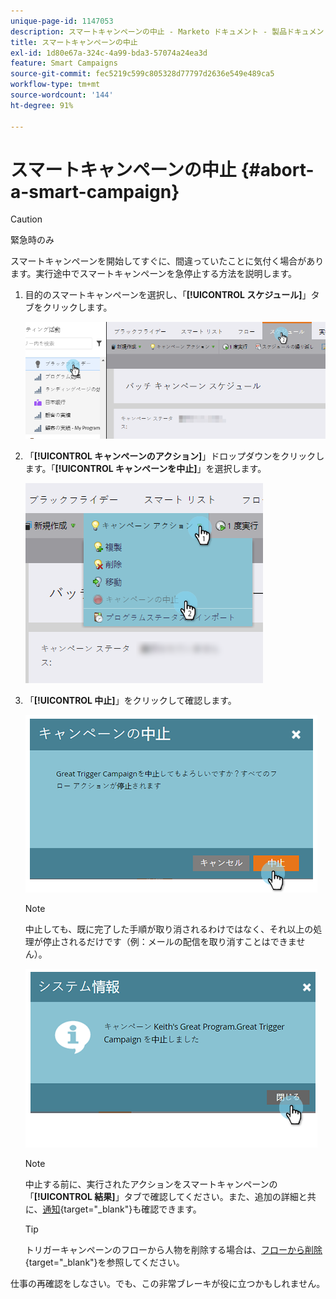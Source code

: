```yaml
---
unique-page-id: 1147053
description: スマートキャンペーンの中止 - Marketo ドキュメント - 製品ドキュメント
title: スマートキャンペーンの中止
exl-id: 1d80e67a-324c-4a99-bda3-57074a24ea3d
feature: Smart Campaigns
source-git-commit: fec5219c599c805328d77797d2636e549e489ca5
workflow-type: tm+mt
source-wordcount: '144'
ht-degree: 91%

---
```


# スマートキャンペーンの中止 {#abort-a-smart-campaign}

>[!CAUTION]
>
>緊急時のみ

スマートキャンペーンを開始してすぐに、間違っていたことに気付く場合があります。実行途中でスマートキャンペーンを急停止する方法を説明します。

1. 目的のスマートキャンペーンを選択し、「**[!UICONTROL スケジュール]**」タブをクリックします。

   ![](assets/abort-a-smart-campaign-1.png)

1. 「**[!UICONTROL キャンペーンのアクション]**」ドロップダウンをクリックします。「**[!UICONTROL キャンペーンを中止]**」を選択します。

   ![](assets/abort-a-smart-campaign-2.png)

1. 「**[!UICONTROL 中止]**」をクリックして確認します。

   ![](assets/abort-a-smart-campaign-3.png)

   >[!NOTE]
   >
   >中止しても、既に完了した手順が取り消されるわけではなく、それ以上の処理が停止されるだけです（例：メールの配信を取り消すことはできません）。

   ![](assets/abort-a-smart-campaign-4.png)

   >[!NOTE]
   >
   >中止する前に、実行されたアクションをスマートキャンペーンの「**[!UICONTROL 結果]**」タブで確認してください。また、追加の詳細と共に、[通知](/help/marketo/product-docs/core-marketo-concepts/miscellaneous/understanding-notifications.md){target="_blank"}も確認できます。

   >[!TIP]
   >
   >トリガーキャンペーンのフローから人物を削除する場合は、[フローから削除](/help/marketo/product-docs/core-marketo-concepts/smart-campaigns/flow-actions/remove-from-flow.md){target="_blank"}を参照してください。

仕事の再確認をしなさい。でも、この非常ブレーキが役に立つかもしれません。
